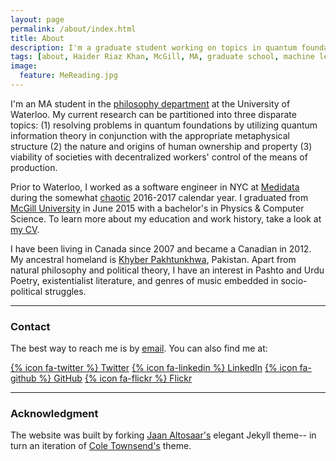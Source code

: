 ```yaml
---
layout: page
permalink: /about/index.html
title: About
description: I'm a graduate student working on topics in quantum foundations, cognitive science, and political theory. Quiescent Software Engineer. A Failed Poet.
tags: [about, Haider Riaz Khan, McGill, MA, graduate school, machine learning, philosophy, Waterloo, physics, computer science, quantum information theory, quantum theory, cognitive science, artificial intelligence, politics]
image:
  feature: MeReading.jpg
---
```

I'm an MA student in the [philosophy department](https://uwaterloo.ca/philosophy/) at the University of Waterloo. My current research can be partitioned into three disparate topics: (1) resolving problems in quantum foundations by utilizing quantum information theory in conjunction with the appropriate metaphysical structure (2) the nature and origins of human ownership and property (3) viability of societies with decentralized workers' control of the means of production.

Prior to Waterloo, I worked as a software engineer in NYC at [Medidata](https://www.mdsol.com/en) during the somewhat [chaotic](https://www.theguardian.com/us-news/2016/nov/09/donald-trump-wins-us-election-news) 2016-2017 calendar year. I graduated from [McGill University](http://www.mcgill.ca/about/) in June 2015 with a bachelor's in Physics & Computer Science. To learn more about my education and work history, take a look at <a href="{{ site.url }}/CV.pdf">my CV</a>.

 I have been living in Canada since 2007 and became a Canadian in 2012. My ancestral homeland is [Khyber Pakhtunkhwa](https://www.britannica.com/place/Khyber-Pakhtunkhwa), Pakistan. Apart from natural philosophy and political theory, I have an interest in Pashto and Urdu Poetry, existentialist literature, and genres of music embedded in socio-political struggles.

---

### Contact

The best way to reach me is by <a href="mailto:h7riaz-at-uwaterloo-dot-ca">email</a>. You can also find me at:

[{% icon fa-twitter %} Twitter](https://twitter.com/haiderriazkhan)
[{% icon fa-linkedin %} LinkedIn](https://www.linkedin.com/in/haider-khan-57593aba/)
[{% icon fa-github %} GitHub](https://github.com/haiderriazkhan)
[{% icon fa-flickr %} Flickr](https://www.flickr.com/photos/135656155@N08/albums)

---

### Acknowledgment

The website was built by forking [Jaan Altosaar's](https://jaan.io/) elegant Jekyll theme-- in turn an iteration of [Cole Townsend's](http://coletownsend.com/) theme.
